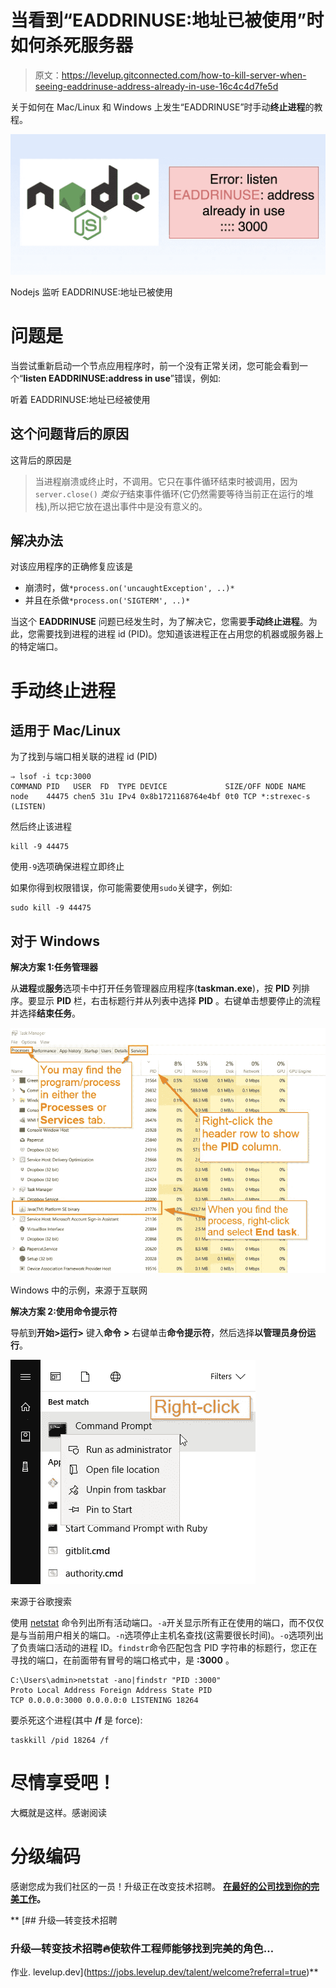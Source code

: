 # 当看到“EADDRINUSE:地址已被使用”时如何杀死服务器

> 原文：<https://levelup.gitconnected.com/how-to-kill-server-when-seeing-eaddrinuse-address-already-in-use-16c4c4d7fe5d>

关于如何在 Mac/Linux 和 Windows 上发生“EADDRINUSE”时手动**终止进程**的教程。

![](img/84b1f887d74d2acd6bbb6ea3608df975.png)

Nodejs 监听 EADDRINUSE:地址已被使用

# 问题是

当尝试重新启动一个节点应用程序时，前一个没有正常关闭，您可能会看到一个“**listen EADDRINUSE:address in use**”错误，例如:

听着 EADDRINUSE:地址已经被使用

## 这个问题背后的原因

这背后的原因是

> 当进程崩溃或终止时，不调用。它只在事件循环结束时被调用，因为`server.close()` *类似于*结束事件循环(它仍然需要等待当前正在运行的堆栈),所以把它放在退出事件中是没有意义的。

## 解决办法

对该应用程序的正确修复应该是

*   崩溃时，做`*process.on('uncaughtException', ..)*`
*   并且在杀做`*process.on('SIGTERM', ..)*`

当这个 **EADDRINUSE** 问题已经发生时，为了解决它，您需要**手动终止进程**。为此，您需要找到进程的进程 id (PID)。您知道该进程正在占用您的机器或服务器上的特定端口。

# 手动终止进程

## 适用于 Mac/Linux

为了找到与端口相关联的进程 id (PID)

```
⇒ lsof -i tcp:3000 
COMMAND PID   USER  FD  TYPE DEVICE             SIZE/OFF NODE NAME 
node    44475 chen5 31u IPv4 0x8b1721168764e4bf 0t0 TCP *:strexec-s (LISTEN)
```

然后终止该进程

```
kill -9 44475
```

使用`-9`选项确保进程立即终止

如果你得到权限错误，你可能需要使用`sudo`关键字，例如:

```
sudo kill -9 44475
```

## 对于 Windows

**解决方案 1:任务管理器**

从**进程**或**服务**选项卡中打开任务管理器应用程序(**taskman.exe**)，按 **PID** 列排序。要显示 **PID** 栏，右击标题行并从列表中选择 **PID** 。右键单击想要停止的流程并选择**结束任务**。

![](img/80d9780560418f23e601e419493d28d7.png)

Windows 中的示例，来源于互联网

**解决方案 2:使用命令提示符**

导航到**开始>运行>** 键入**命令** **>** 右键单击**命令提示符**，然后选择**以管理员身份运行**。

![](img/3573d6798bee4c109cfc75d65f418202.png)

来源于谷歌搜索

使用 [netstat](https://docs.microsoft.com/en-us/windows-server/administration/windows-commands/netstat) 命令列出所有活动端口。`-a`开关显示所有正在使用的端口，而不仅仅是与当前用户相关的端口。`-n`选项停止主机名查找(这需要很长时间)。`-o`选项列出了负责端口活动的进程 ID。`findstr`命令匹配包含 PID 字符串的标题行，您正在寻找的端口，在前面带有冒号的端口格式中，是 **:3000** 。

```
C:\Users\admin>netstat -ano|findstr "PID :3000" 
Proto Local Address Foreign Address State PID 
TCP 0.0.0.0:3000 0.0.0.0:0 LISTENING 18264
```

要杀死这个进程(其中 **/f** 是 force):

```
taskkill /pid 18264 /f
```

# 尽情享受吧！

大概就是这样。感谢阅读

# 分级编码

感谢您成为我们社区的一员！升级正在改变技术招聘。 [**在最好的公司找到你的完美工作**](https://jobs.levelup.dev/talent/welcome?referral=true)**。**

**[](https://jobs.levelup.dev/talent/welcome?referral=true) [## 升级—转变技术招聘

### 升级—转变技术招聘🔥使软件工程师能够找到完美的角色…

作业. levelup.dev](https://jobs.levelup.dev/talent/welcome?referral=true)**